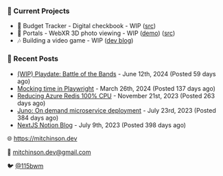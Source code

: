 ### 📌 Current Projects
- 💸 Budget Tracker - Digital checkbook - WIP ([src](https://github.com/bmitchinson/budget-entry))
- 📸 Portals - WebXR 3D photo viewing - WIP ([demo](https://portals.mitchinson.dev/)) ([src](https://github.com/bmitchinson/vr-jpg-viewer-webxr))
- 🎶 Building a video game - WIP ([dev blog](https://blog.mitchinson.dev/playdate-dev-one))

### 📝 Recent Posts

- [(WIP) Playdate: Battle of the Bands](https://blog.mitchinson.dev/playdate-dev-one) - June 12th, 2024 (Posted 59 days ago)
- [Mocking time in Playwright](https://blog.mitchinson.dev/playwright-mock-time) - March 26th, 2024 (Posted 137 days ago)
- [Reducing Azure Redis 100% CPU](https://blog.mitchinson.dev/redis-cpu) - November 21st, 2023 (Posted 263 days ago)
- [Juno: On demand microservice deployment](https://blog.mitchinson.dev/juno) - July 23rd, 2023 (Posted 384 days ago)
- [NextJS Notion Blog](https://blog.mitchinson.dev/blog-2023) - July 9th, 2023 (Posted 398 days ago)

🌐 https://mitchinson.dev

💌 mitchinson.dev@gmail.com

🐦 [@115bwm](https://twitter.com/115bwm)